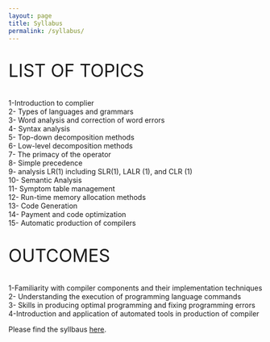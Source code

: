 ```yaml
---
layout: page
title: Syllabus
permalink: /syllabus/
---
```

<p style="font-size:35px;">LIST OF TOPICS</p>
1-Introduction to complier<br>
2- Types of languages and grammars<br>
3- Word analysis and correction of word errors<br>
4- Syntax analysis<br>
5- Top-down decomposition methods<br>
6- Low-level decomposition methods<br>
7- The primacy of the operator<br>
8- Simple precedence<br>
9- analysis LR(1) including SLR(1), LALR (1), and CLR (1)<br>
10- Semantic Analysis<br>
11- Symptom table management<br>
12- Run-time memory allocation methods<br>
13- Code Generation<br>
14- Payment and code optimization<br>
15- Automatic production of compilers<br>

<p style="font-size:35px;">OUTCOMES</p>

1-Familiarity with compiler components and their implementation techniques<br>
2- Understanding the execution of programming language commands<br>
3- Skills in producing optimal programming and fixing programming errors<br>
4-Introduction and application of automated tools in production of compiler<br>



















Please find the syllbaus [here](/static_files/materials/Syllabus.pdf).